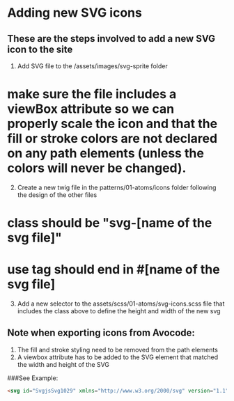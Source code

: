 # Adding new SVG icons
## These are the steps involved to add a new SVG icon to the site
1. Add SVG file to the /assets/images/svg-sprite folder
# make sure the file includes a viewBox attribute so we can properly scale the icon and that the fill or stroke colors are not declared on any path elements (unless the colors will never be changed).
2. Create a new twig file in the patterns/01-atoms/icons folder following the design of the other files
# class should be "svg-[name of the svg file]"
# use tag should end in #[name of the svg file]
3. Add a new selector to the assets/scss/01-atoms/svg-icons.scss file that includes the class above to define the height and width of the new svg


## Note when exporting icons from Avocode:
1. The fill and stroke styling need to be removed from the path elements
2. A viewbox attribute has to be added to the SVG element that matched the width and height of the SVG

###See Example:
```html
<svg id="SvgjsSvg1029" xmlns="http://www.w3.org/2000/svg" version="1.1" xmlns:xlink="http://www.w3.org/1999/xlink" xmlns:svgjs="http://svgjs.com/svgjs" width="14" height="16" viewBox="0 0 14 16">
```